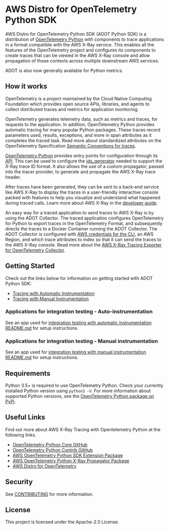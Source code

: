 # AWS Distro for OpenTelemetry Python SDK

AWS Distro for OpenTelemetry Python SDK (ADOT Python SDK) is a distribution of [OpenTelemetry Python](https://github.com/open-telemetry/opentelemetry-python) with components to trace applications in a format compatible with the AWS X-Ray service. This enables all the features of the OpenTelemetry project and configures its components to create traces that can be viewed in the AWS X-Ray console and allow propagation of those contexts across multiple downstream AWS services.

ADOT is also now generally available for Python metrics. 

## How it works

OpenTelemetry is a project maintained by the Cloud Native Computing Foundation which provides open source APIs, libraries, and agents to collect distributed traces and metrics for application monitoring.

OpenTelemetry generates telemetry data, such as metrics and traces, for requests to the application. In addition, OpenTelemetry Python provides automatic tracing for many popular Python packages. These traces record parameters used, results, exceptions, and more in span attributes as it completes the traced task. Read more about standardized attributes on the OpenTelemetry Specification [Semantic Conventions for traces](https://github.com/open-telemetry/opentelemetry-specification/tree/main/specification/trace/semantic_conventions).

[OpenTelemetry Python](https://github.com/open-telemetry/opentelemetry-python) provides entry points for configuration through its [API](https://github.com/open-telemetry/opentelemetry-python/tree/main/opentelemetry-api). This can be used to configure the [ids_generator](https://github.com/open-telemetry/opentelemetry-python/blob/65528f7534f1f5f2e8adc7520b6e696a84569c7d/opentelemetry-sdk/src/opentelemetry/sdk/trace/id_generator.py#L19) needed to support the X-Ray trace ID format. It also allows the use of a custom propagator, passed into the tracer provider, to generate and propagate the AWS X-Ray trace header.

After traces have been generated, they can be sent to a back-end service like AWS X-Ray to display the traces in a user-friendly interactive console packed with features to help you visualize and understand what happened during traced calls. Learn more about AWS X-Ray in the [developer guide](https://docs.aws.amazon.com/xray/latest/devguide/aws-xray.html).

An easy way for a traced application to send traces to AWS X-Ray is by using the ADOT Collector. The traced application configures OpenTelemetry for Python to export traces in the OpenTelemetry Format, and subsequently directs the traces to a Docker Container running the ADOT Collector. The ADOT Collector is configured with [AWS credentials for the CLI](https://docs.aws.amazon.com/cli/latest/userguide/cli-configure-files.html), an AWS Region, and which trace attributes to index so that it can send the traces to the AWS X-Ray console. Read more about the [AWS X-Ray Tracing Exporter for OpenTelemetry Collector](https://github.com/open-telemetry/opentelemetry-collector-contrib/tree/main/exporter/awsxrayexporter).


## Getting Started

Check out the links below for information on getting started with ADOT Python SDK:
- [Tracing with Automatic Instrumentation](https://aws-otel.github.io/docs/getting-started/python-sdk/trace-auto-instr)
- [Tracing with Manual Instrumentation](https://aws-otel.github.io/docs/getting-started/python-sdk/trace-manual-instr)



### Applications for integration testing - Auto-instrumentation

See an app used for [integration testing with automatic instrumentation README.md](integration-test-apps/auto-instrumentation/flask/README.md) for setup instructions.


### Applications for integration testing - Manual instrumentation

See an app used for [integration testing with manual instrumentation README.md](integration-test-apps/manual-instrumentation/flask/README.md) for setup instructions.


## Requirements

Python 3.5+ is required to use OpenTelemetry Python. Check your currently installed Python version using `python3 -V`.
For more information about supported Python versions, see the [OpenTelemetry Python package on PyPi](https://pypi.org/project/opentelemetry-api/).

## Useful Links

Find out more about AWS X-Ray Tracing with Opentelemetry Python at the
following links.

- [OpenTelemetry Python Core GitHub](https://github.com/open-telemetry/opentelemetry-python)
- [OpenTelemetry Python Contrib GitHub](https://github.com/open-telemetry/opentelemetry-python-contrib)
- [AWS OpenTelemetry Python SDK Extension Package](https://github.com/open-telemetry/opentelemetry-python-contrib/tree/main/sdk-extension/opentelemetry-sdk-extension-aws)
- [AWS OpenTelemetry Python X-Ray Propagator Package](https://github.com/open-telemetry/opentelemetry-python-contrib/tree/main/propagator/opentelemetry-propagator-aws-xray)
- [AWS Distro for OpenTelemetry](https://aws-otel.github.io/)

## Security

See [CONTRIBUTING](CONTRIBUTING.md#security-issue-notifications) for more information.

## License

This project is licensed under the Apache-2.0 License.
